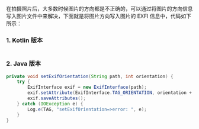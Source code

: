 在拍摄照片后，大多数时候图片的方向都是不正确的，可以通过将图片的方向信息写入图片文件中来解决，下面就是将图片方向写入图片的 EXFI 信息中，代码如下所示：

### 1. Kotlin 版本

```kotlin
```

### 2. Java 版本

```java
private void setExifOrientation(String path, int orientation) {
    try {
        ExifInterface exif = new ExifInterface(path);
        exif.setAttribute(ExifInterface.TAG_ORIENTATION, orientation + "");
        exif.saveAttributes();
    } catch (IOException e) {
        Log.e(TAG, "setExifOrientation=>error: ", e);
    }
}
```

